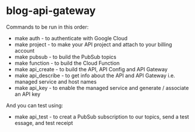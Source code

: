 # blog-api-gateway

Commands to be run in this order:

- make auth - to authenticate with Google Cloud
- make project - to make your API project and attach to your billing account
- make pubsub - to build the PubSub topics
- make function - to build the Cloud Function
- make api_create - to build the API, API Config and API Gateway
- make api_describe - to get info about the API and API Gateway i.e. managed service and host names
- make api_key - to enable the managed service and generate / associate an API key

And you can test using:

- make api_test - to creat a PubSub subscription to our topics, send a test essage, and test receipt


